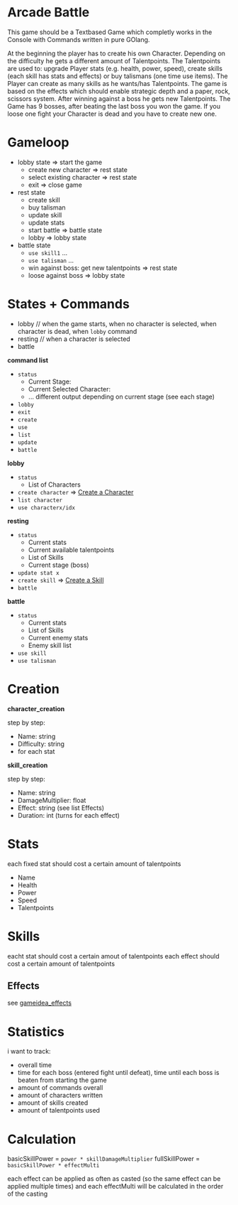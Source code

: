 # Arcade Battle

This game should be a Textbased Game which completly works in the Console with Commands written in pure GOlang.

At the beginning the player has to create his own Character. Depending on the difficulty he gets a different amount of Talentpoints.
The Talentpoints are used to: upgrade Player stats (e.g. health, power, speed), create skills (each skill has stats and effects) or buy talismans (one time use items). The Player can create as many skills as he wants/has Talentpoints.
The game is based on the effects which should enable strategic depth and a paper, rock, scissors system.
After winning against a boss he gets new Talentpoints.
The Game has 9 bosses, after beating the last boss you won the game. If you loose one fight your Character is dead and you have to create new one.


# Gameloop

- lobby state => start the game
  - create new character => rest state
  - select existing character => rest state
  - exit => close game
- rest state
  - create skill
  - buy talisman
  - update skill
  - update stats
  - start battle => battle state
  - lobby => lobby state
- battle state
  - `use skill1` ...
  - `use talisman` ...
  - win against boss: get new talentpoints => rest state
  - loose against boss => lobby state

# States + Commands

- lobby // when the game starts, when no character is selected, when character is dead, when `lobby` command
- resting // when a character is selected
- battle

**command list**

- `status`
  - Current Stage:
  - Current Selected Character:
  - ... different output depending on current stage (see each stage)
- `lobby`
- `exit`
- `create`
- `use`
- `list`
- `update`
- `battle`

**lobby**

- `status`
  - List of Characters
- `create character` => [Create a Character](#creation)
- `list character`
- `use characterx/idx`

**resting**

- `status`
  - Current stats
  - Current available talentpoints
  - List of Skills
  - Current stage (boss)
- `update stat x`
- `create skill` => [Create a Skill](#creation)
- `battle`

**battle**

- `status`
  - Current stats
  - List of Skills
  - Current enemy stats
  - Enemy skill list
- `use skill`
- `use talisman`

# Creation

**character_creation**

step by step:

- Name: string
- Difficulty: string
- for each stat

**skill_creation**

step by step:

- Name: string
- DamageMultiplier: float
- Effect: string (see list Effects)
- Duration: int (turns for each effect)

# Stats

each fixed stat should cost a certain amount of talentpoints

- Name
- Health
- Power
- Speed
- Talentpoints


# Skills

eacht stat should cost a certain amout of talentpoints
each effect should cost a certain amount of talentpoints

## Effects

see [gameidea_effects](#gameide_effects)

# Statistics

i want to track:

- overall time
- time for each boss (entered fight until defeat), time until each boss is beaten from starting the game
- amount of commands overall
- amount of characters written
- amount of skills created
- amount of talentpoints used


# Calculation

basicSkillPower = `power * skillDamageMultiplier`
fullSkillPower = `basicSkillPower * effectMulti`

each effect can be applied as often as casted (so the same effect can be applied multiple times) and each effectMulti will be calculated in the order of the casting